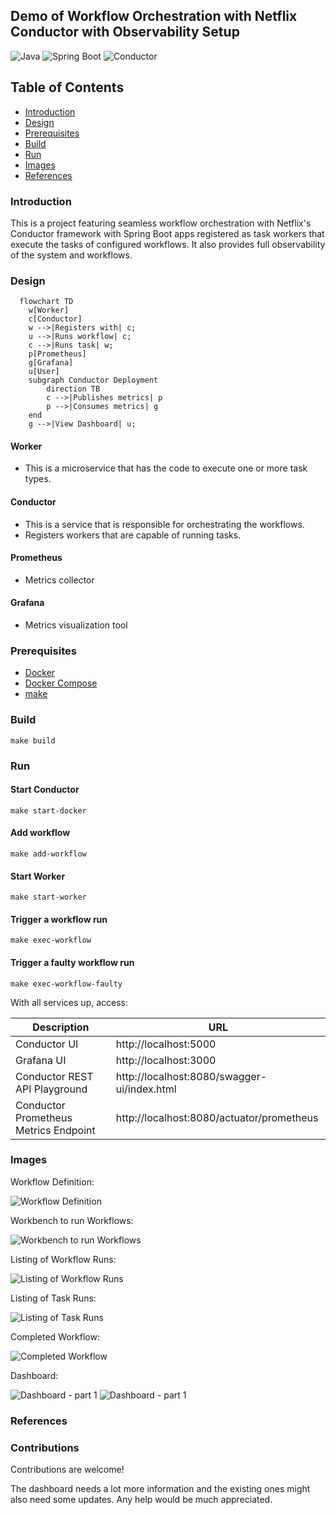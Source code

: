 ## Demo of Workflow Orchestration with Netflix Conductor with Observability Setup

![Java](https://img.shields.io/badge/Java-8+-green.svg)
![Spring Boot](https://img.shields.io/badge/Spring_Boot-2.7-green.svg)
![Conductor](https://img.shields.io/badge/Netflix_Conductor-3.5-red.svg)

## Table of Contents

- [Introduction](#introduction)
- [Design](#design)
- [Prerequisites](#prerequisites)
- [Build](#build)
- [Run](#run)
- [Images](#images)
- [References](#references)

### Introduction

This is a project featuring seamless workflow orchestration with Netflix's Conductor framework with Spring Boot apps
registered as task workers that execute the tasks of configured workflows.
It also provides full observability of the system and workflows.

### Design

```mermaid
  flowchart TD
    w[Worker]
    c[Conductor]
    w -->|Registers with| c;
    u -->|Runs workflow| c;
    c -->|Runs task| w;
    p[Prometheus]
    g[Grafana]
    u[User]
    subgraph Conductor Deployment
        direction TB
        c -->|Publishes metrics| p
        p -->|Consumes metrics| g
    end
    g -->|View Dashboard| u;

```

#### Worker

- This is a microservice that has the code to execute one or more task types.

#### Conductor

- This is a service that is responsible for orchestrating the workflows.
- Registers workers that are capable of running tasks.

#### Prometheus

- Metrics collector

#### Grafana

- Metrics visualization tool

### Prerequisites

- [Docker](https://www.docker.com/products/docker-desktop/)
- [Docker Compose](https://docs.docker.com/compose/)
- [make](https://formulae.brew.sh/formula/make)

### Build

```shell
make build
```

### Run

#### Start Conductor

```shell
make start-docker
```

#### Add workflow

```shell
make add-workflow
```

#### Start Worker

```shell
make start-worker
```

#### Trigger a workflow run

```shell
make exec-workflow
```

#### Trigger a faulty workflow run

```shell
make exec-workflow-faulty
```

With all services up, access:

| Description                           | URL                                         |
|---------------------------------------|---------------------------------------------|
| Conductor UI                          | http://localhost:5000                       | 
| Grafana UI                            | http://localhost:3000                       |                 
| Conductor REST API Playground         | http://localhost:8080/swagger-ui/index.html |                 
| Conductor Prometheus Metrics Endpoint | http://localhost:8080/actuator/prometheus   |                 

### Images

Workflow Definition:

<img src="./.demo-stuff/1.png" alt="Workflow Definition"/>


Workbench to run Workflows:

<img src="./.demo-stuff/2.png" alt="Workbench to run Workflows"/>


Listing of Workflow Runs:

<img src="./.demo-stuff/3.png" alt="Listing of Workflow Runs"/>


Listing of Task Runs:

<img src="./.demo-stuff/4.png" alt="Listing of Task Runs"/>


Completed Workflow:

<img src="./.demo-stuff/5.png" alt="Completed Workflow"/>


Dashboard:

<img src="./.demo-stuff/6.png" alt="Dashboard - part 1"/>

<img src="./.demo-stuff/7.png" alt="Dashboard - part 1"/>


### References

### Contributions

Contributions are welcome!

The dashboard needs a lot more information and the existing ones might also need some
updates. Any help would be much appreciated.